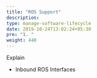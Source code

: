 ```yaml
---
title: "ROS Support"
description:
type: manage-software-lifecycle
date: 2019-10-24T13:02:24+05:30
pre: "1. "
weight: 440
---
```

Explain

* Inbound ROS Interfaces